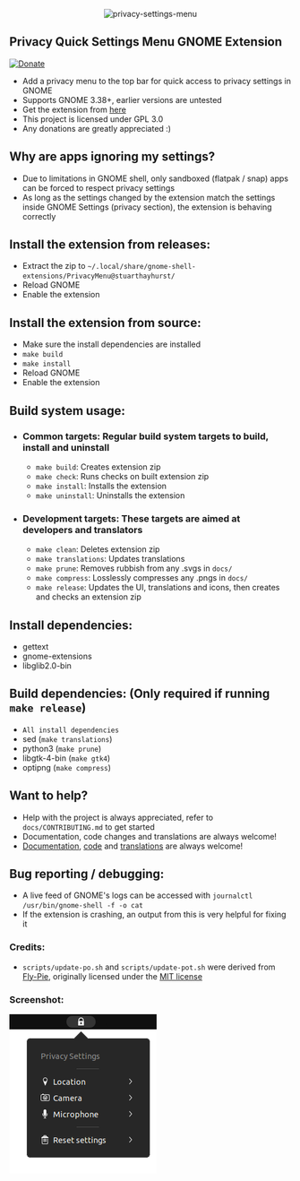 <p align="center">
  <img src="https://github.com/stuarthayhurst/privacy-menu-extension/raw/master/docs/icon.svg" alt="privacy-settings-menu" width="200px">
</p>

## Privacy Quick Settings Menu GNOME Extension
[![Donate](https://img.shields.io/badge/Donate-PayPal-green.svg)](https://www.paypal.com/donate?hosted_button_id=G2REEPPNZK9GN)
  - Add a privacy menu to the top bar for quick access to privacy settings in GNOME
  - Supports GNOME 3.38+, earlier versions are untested
  - Get the extension from [here](https://extensions.gnome.org/extension/4491/privacy-settings-menu/)
  - This project is licensed under GPL 3.0
  - Any donations are greatly appreciated :)

## Why are apps ignoring my settings?
 - Due to limitations in GNOME shell, only sandboxed (flatpak / snap) apps can be forced to respect privacy settings
 - As long as the settings changed by the extension match the settings inside GNOME Settings (privacy section), the extension is behaving correctly

## Install the extension from releases:
  - Extract the zip to `~/.local/share/gnome-shell-extensions/PrivacyMenu@stuarthayhurst/`
  - Reload GNOME
  - Enable the extension

## Install the extension from source:
  - Make sure the install dependencies are installed
  - `make build`
  - `make install`
  - Reload GNOME
  - Enable the extension

## Build system usage:
  - ### Common targets: Regular build system targets to build, install and uninstall
    - `make build`: Creates extension zip
    - `make check`: Runs checks on built extension zip
    - `make install`: Installs the extension
    - `make uninstall`: Uninstalls the extension
  - ### Development targets: These targets are aimed at developers and translators
    - `make clean`: Deletes extension zip
    - `make translations`: Updates translations
    - `make prune`: Removes rubbish from any .svgs in `docs/`
    - `make compress`: Losslessly compresses any .pngs in `docs/`
    - `make release`: Updates the UI, translations and icons, then creates and checks an extension zip

## Install dependencies:
  - gettext
  - gnome-extensions
  - libglib2.0-bin

## Build dependencies: (Only required if running `make release`)
  - `All install dependencies`
  - sed (`make translations`)
  - python3 (`make prune`)
  - libgtk-4-bin (`make gtk4`)
  - optipng (`make compress`)

## Want to help?
  - Help with the project is always appreciated, refer to `docs/CONTRIBUTING.md` to get started
  - Documentation, code changes and translations are always welcome!
  - [Documentation](docs/CONTRIBUTING.md#documentation-changes), [code](docs/CONTRIBUTING.md#code-changes) and [translations](docs/CONTRIBUTING.md#translations) are always welcome!

## Bug reporting / debugging:
  - A live feed of GNOME's logs can be accessed with `journalctl /usr/bin/gnome-shell -f -o cat`
  - If the extension is crashing, an output from this is very helpful for fixing it

### Credits:
  - `scripts/update-po.sh` and `scripts/update-pot.sh` were derived from [Fly-Pie](https://github.com/Schneegans/Fly-Pie), originally licensed under the [MIT license](https://github.com/Schneegans/Fly-Pie/blob/develop/LICENSE)

### Screenshot:
![Extension](docs/screenshot.png)
